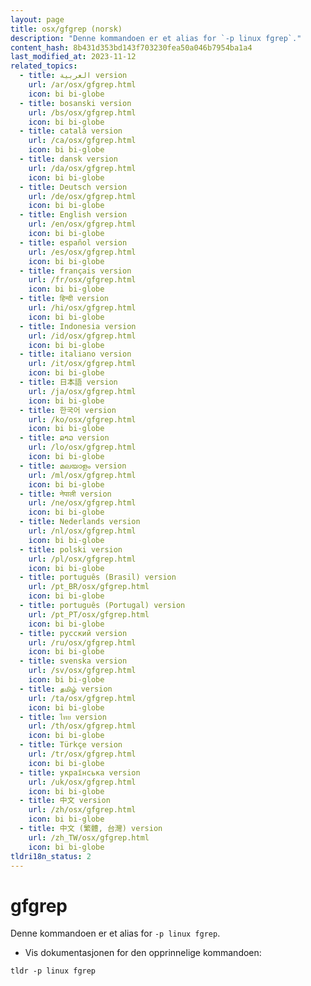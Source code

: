 ```yaml
---
layout: page
title: osx/gfgrep (norsk)
description: "Denne kommandoen er et alias for `-p linux fgrep`."
content_hash: 8b431d353bd143f703230fea50a046b7954ba1a4
last_modified_at: 2023-11-12
related_topics:
  - title: العربية version
    url: /ar/osx/gfgrep.html
    icon: bi bi-globe
  - title: bosanski version
    url: /bs/osx/gfgrep.html
    icon: bi bi-globe
  - title: català version
    url: /ca/osx/gfgrep.html
    icon: bi bi-globe
  - title: dansk version
    url: /da/osx/gfgrep.html
    icon: bi bi-globe
  - title: Deutsch version
    url: /de/osx/gfgrep.html
    icon: bi bi-globe
  - title: English version
    url: /en/osx/gfgrep.html
    icon: bi bi-globe
  - title: español version
    url: /es/osx/gfgrep.html
    icon: bi bi-globe
  - title: français version
    url: /fr/osx/gfgrep.html
    icon: bi bi-globe
  - title: हिन्दी version
    url: /hi/osx/gfgrep.html
    icon: bi bi-globe
  - title: Indonesia version
    url: /id/osx/gfgrep.html
    icon: bi bi-globe
  - title: italiano version
    url: /it/osx/gfgrep.html
    icon: bi bi-globe
  - title: 日本語 version
    url: /ja/osx/gfgrep.html
    icon: bi bi-globe
  - title: 한국어 version
    url: /ko/osx/gfgrep.html
    icon: bi bi-globe
  - title: ລາວ version
    url: /lo/osx/gfgrep.html
    icon: bi bi-globe
  - title: മലയാളം version
    url: /ml/osx/gfgrep.html
    icon: bi bi-globe
  - title: नेपाली version
    url: /ne/osx/gfgrep.html
    icon: bi bi-globe
  - title: Nederlands version
    url: /nl/osx/gfgrep.html
    icon: bi bi-globe
  - title: polski version
    url: /pl/osx/gfgrep.html
    icon: bi bi-globe
  - title: português (Brasil) version
    url: /pt_BR/osx/gfgrep.html
    icon: bi bi-globe
  - title: português (Portugal) version
    url: /pt_PT/osx/gfgrep.html
    icon: bi bi-globe
  - title: русский version
    url: /ru/osx/gfgrep.html
    icon: bi bi-globe
  - title: svenska version
    url: /sv/osx/gfgrep.html
    icon: bi bi-globe
  - title: தமிழ் version
    url: /ta/osx/gfgrep.html
    icon: bi bi-globe
  - title: ไทย version
    url: /th/osx/gfgrep.html
    icon: bi bi-globe
  - title: Türkçe version
    url: /tr/osx/gfgrep.html
    icon: bi bi-globe
  - title: українська version
    url: /uk/osx/gfgrep.html
    icon: bi bi-globe
  - title: 中文 version
    url: /zh/osx/gfgrep.html
    icon: bi bi-globe
  - title: 中文 (繁體, 台灣) version
    url: /zh_TW/osx/gfgrep.html
    icon: bi bi-globe
tldri18n_status: 2
---
```

# gfgrep

Denne kommandoen er et alias for `-p linux fgrep`.

- Vis dokumentasjonen for den opprinnelige kommandoen:

`tldr -p linux fgrep`
